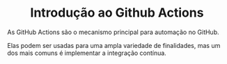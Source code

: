 <h1 align=center> Introdução ao Github Actions </h1>

As GitHub Actions são o mecanismo principal para automação no GitHub.

Elas podem ser usadas para uma ampla variedade de finalidades, mas um dos mais comuns é implementar a integração contínua.
